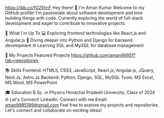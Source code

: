 https://ibb.co/fG25hnF
Hey there! 👋 I'm Aman Kumar
Welcome to my GitHub profile! I'm passionate about software development and love building things with code. Currently exploring the world of full-stack development and eager to contribute to innovative projects.

🌟 What I'm Up To
💻 Exploring frontend technologies like React.js and Angular.js
🐍 Diving deeper into Python and Django for backend development
🌐 Learning SQL and MySQL for database management

🚀 My Projects
Featured Projects
https://github.com/aman99951?tab=repositories

📚 Skills
Frontend: HTML5, CSS3, JavaScript, React.js, Angular.js, JQuery, Next.Js, Astro.Js
Backend: Python, Django, SQL, MySQL
Tools: MS Excel, MS Word, MS PowerPoint

🎓 Education
B.Sc. in Physics
Himachal Pradesh University, Class of 2024
🌐 Let's Connect!
LinkedIn: Connect with me
Email: aman9995199@gmail.com
Feel free to explore my projects and repositories. Let's connect and collaborate on exciting ideas!
